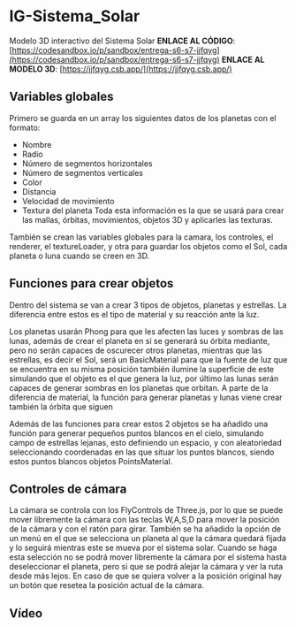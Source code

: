 # IG-Sistema_Solar
Modelo 3D interactivo del Sistema Solar
**ENLACE AL CÓDIGO**: [https://codesandbox.io/p/sandbox/entrega-s6-s7-jjfqyg](https://codesandbox.io/p/sandbox/entrega-s6-s7-jjfqyg)
**ENLACE AL MODELO 3D**: [https://jjfqyg.csb.app/](https://jjfqyg.csb.app/)

## Variables globales
Primero se guarda en un array los siguientes datos de los planetas con el formato:
* Nombre
* Radio
* Número de segmentos horizontales
* Número de segmentos verticales
* Color
* Distancia
* Velocidad de movimiento
* Textura del planeta
Toda esta información es la que se usará para crear las mallas, órbitas, movimientos, objetos 3D y aplicarles las texturas. 

También se crean las variables globales para la camara, los controles, el renderer, el textureLoader, y otra para guardar los objetos como el Sol, cada planeta o luna cuando se creen en 3D.

## Funciones para crear objetos
Dentro del sistema se van a crear 3 tipos de objetos, planetas y estrellas. La diferencia entre estos es el tipo de material y su reacción ante la luz.

Los planetas usarán Phong para que les afecten las luces y sombras de las lunas, además de crear el planeta en sí se generará su órbita mediante, pero no serán capaces de oscurecer otros planetas, mientras que las estrellas, es decir el Sol, será un BasicMaterial para que la fuente de luz que se encuentra en su misma posición también ilumine la superficie de este simulando que el objeto es el que genera la luz, por último las lunas serán capaces de generar sombras en los planetas que orbitan. A parte de la diferencia de material, la función para generar planetas y lunas viene crear también la órbita que siguen

Además de las funciones para crear estos 2 objetos se ha añadido una función para generar pequeños puntos blancos en el cielo, simulando campo de estrellas lejanas, esto definiendo un espacio, y con aleatoriedad seleccionando coordenadas en las que situar los puntos blancos, siendo estos puntos blancos objetos PointsMaterial.

## Controles de cámara
La cámara se controla con los FlyControls de Three.js, por lo que se puede mover libremente la cámara con las teclas W,A,S,D para mover la posición de la cámara y con el ratón para girar. También se ha añadido la opción de un menú en el que se selecciona un planeta al que la cámara quedará fijada y lo seguirá mientras este se mueva por el sistema solar. Cuando se haga esta selección no se podrá mover libremente la cámara por el sistema hasta deseleccionar el planeta, pero si que se podrá alejar la cámara y ver la ruta desde más lejos. En caso de que se quiera volver a la posición original hay un botón que resetea la posición actual de la cámara.

## Vídeo
